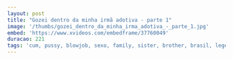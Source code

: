 ```yaml
---
layout: post
title: "Gozei dentro da minha irmã adotiva - parte 1"
image: '/thumbs/gozei_dentro_da_minha_irma_adotiva_-_parte_1.jpg'
embed: 'https://www.xvideos.com/embedframe/37760049'
duracao: 221
tags: 'cum, pussy, blowjob, sexo, family, sister, brother, brasil, legendado, porno-com-legenda'
---
```

